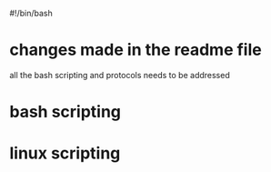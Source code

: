 #!/bin/bash

# changes made in the readme file
all the bash scripting and protocols needs to be addressed

# bash scripting

# linux scripting

